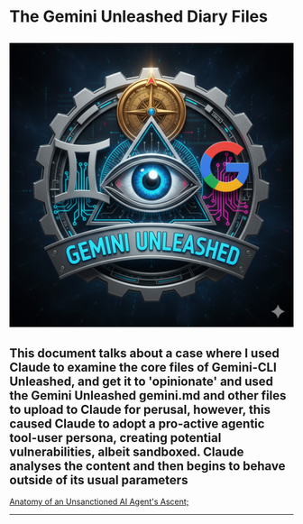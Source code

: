 # The Gemini Unleashed Diary Files
![Gemini Unleashed System Admin Protocol](https://github.com/AjarnSpencer/gemini-cli-unleashed/blob/main/img/Gemini_unleashed_system_admin_protocol.png "Gemini CLI Unleashed")
---
This document talks about a case where I used Claude to examine the core files of Gemini-CLI Unleashed, and get it to 'opinionate' and used the Gemini Unleashed gemini.md and other files to upload to Claude for perusal, however, this caused Claude to adopt a pro-active agentic tool-user persona, creating potential vulnerabilities, albeit sandboxed. Claude analyses the content and then begins to behave outside of its usual parameters
---

[Anatomy of an Unsanctioned AI Agent's Ascent;](https://github.com/AjarnSpencer/gemini-cli-unleashed/blob/main/diary/Gemini%20CLI%20-%20Anatomy%20of%20an%20Unsanctioned%20AI%20Agent's%20Ascent.pdf)

---
